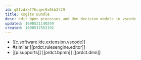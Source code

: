```yaml
---
id: q8fzdzkf76cqec9x0kb2t29
title: Kogito Bundle
desc: edit bpmn processes and dmn decision models in vscode
updated: 1690521140249
created: 1690517552192
---
```


- [[c.software.ide.extension.vscode]] 
- #similar [[prdct.rulesengine.editor]]
- [[p.supports]] [[prdct.bpmn]] [[prdct.dmn]]